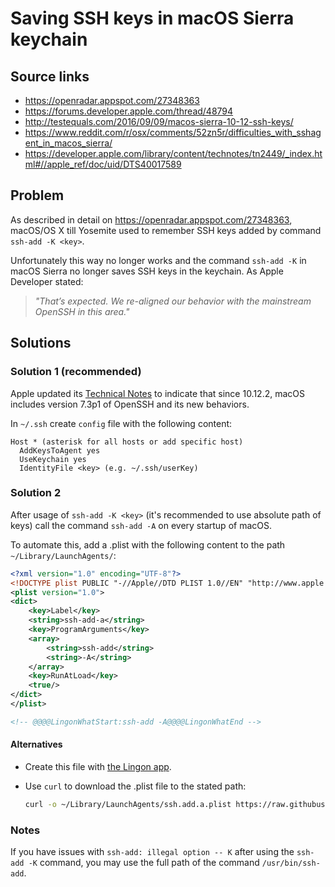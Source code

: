 # Saving SSH keys in macOS Sierra keychain

## Source links
- https://openradar.appspot.com/27348363
- https://forums.developer.apple.com/thread/48794
- http://testequals.com/2016/09/09/macos-sierra-10-12-ssh-keys/
- https://www.reddit.com/r/osx/comments/52zn5r/difficulties_with_sshagent_in_macos_sierra/
- https://developer.apple.com/library/content/technotes/tn2449/_index.html#//apple_ref/doc/uid/DTS40017589

## Problem
As described in detail on https://openradar.appspot.com/27348363, macOS/OS X till Yosemite used to remember SSH keys added by command `ssh-add -K <key>`.

Unfortunately this way no longer works and the command `ssh-add -K` in macOS Sierra no longer saves SSH keys in the keychain. As Apple Developer stated:

> _"That’s expected. We re-aligned our behavior with the mainstream OpenSSH in this area."_

## Solutions


### Solution 1 (recommended)
Apple updated its [Technical Notes](https://developer.apple.com/library/content/technotes/tn2449/_index.html#//apple_ref/doc/uid/DTS40017589) to indicate that since 10.12.2, macOS includes version 7.3p1 of OpenSSH and its new behaviors.

In `~/.ssh` create `config` file with the following content:

```
Host * (asterisk for all hosts or add specific host)
  AddKeysToAgent yes
  UseKeychain yes
  IdentityFile <key> (e.g. ~/.ssh/userKey)
```

### Solution 2
After usage of `ssh-add -K <key>` (it's recommended to use absolute path of keys) call the command `ssh-add -A` on every startup of macOS.

To automate this, add a .plist with the following content to the path `~/Library/LaunchAgents/`:

```xml
<?xml version="1.0" encoding="UTF-8"?>
<!DOCTYPE plist PUBLIC "-//Apple//DTD PLIST 1.0//EN" "http://www.apple.com/DTDs/PropertyList-1.0.dtd">
<plist version="1.0">
<dict>
	<key>Label</key>
	<string>ssh-add-a</string>
	<key>ProgramArguments</key>
	<array>
		<string>ssh-add</string>
		<string>-A</string>
	</array>
	<key>RunAtLoad</key>
	<true/>
</dict>
</plist>

<!-- @@@@LingonWhatStart:ssh-add -A@@@@LingonWhatEnd -->
```

#### Alternatives
- Create this file with [the Lingon app](https://www.peterborgapps.com/lingon/).
- Use `curl` to download the .plist file to the stated path:

    ```bash
    curl -o ~/Library/LaunchAgents/ssh.add.a.plist https://raw.githubusercontent.com/jirsbek/SSH-keys-in-macOS-Sierra-keychain/master/ssh.add.a.plist
    ```

### Notes
If you have issues with `ssh-add: illegal option -- K` after using the `ssh-add -K` command, you may use the full path of the command `/usr/bin/ssh-add`.
